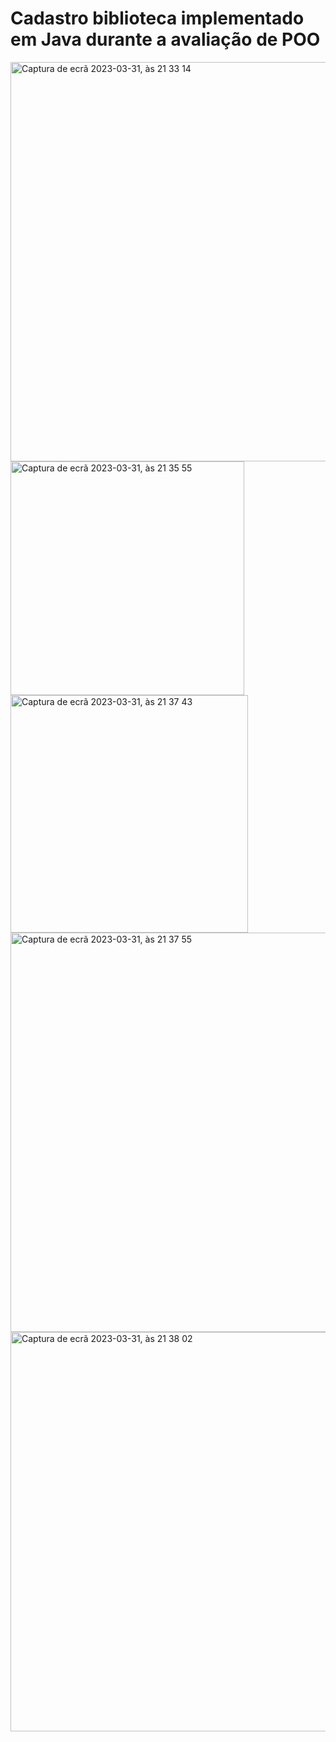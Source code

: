 # Cadastro biblioteca implementado em Java durante a avaliação de POO

<img width="639" alt="Captura de ecrã 2023-03-31, às 21 33 14" src="https://user-images.githubusercontent.com/111063166/229256950-434954d8-a9d8-4497-9713-3b5636a79c35.png">
<img width="374" alt="Captura de ecrã 2023-03-31, às 21 35 55" src="https://user-images.githubusercontent.com/111063166/229256953-e125f294-1c47-4131-be70-c92ffaef563d.png">
<img width="380" alt="Captura de ecrã 2023-03-31, às 21 37 43" src="https://user-images.githubusercontent.com/111063166/229256955-65b2e22c-fffd-40be-8da5-765892a3918f.png">
<img width="639" alt="Captura de ecrã 2023-03-31, às 21 37 55" src="https://user-images.githubusercontent.com/111063166/229256957-e93aedb8-ba9f-4847-819e-1ad910125cd4.png">
<img width="639" alt="Captura de ecrã 2023-03-31, às 21 38 02" src="https://user-images.githubusercontent.com/111063166/229256958-e531878f-f716-4464-b761-4f65f1981c8d.png">
